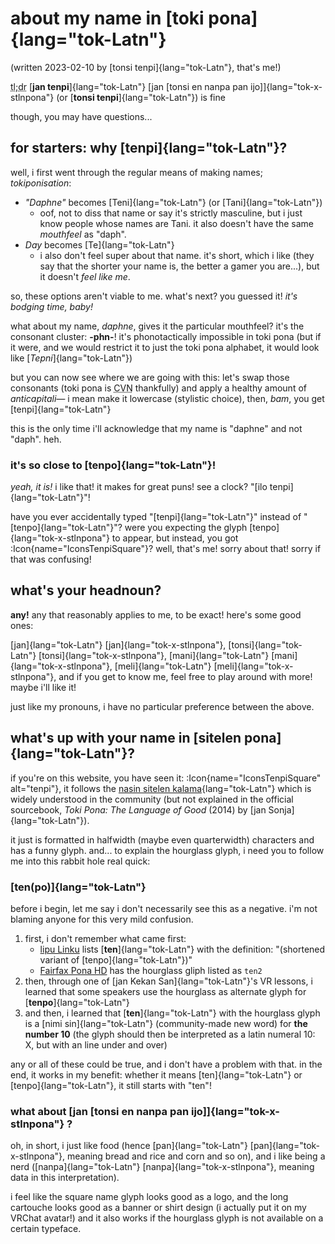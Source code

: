# about my name in [toki pona]{lang="tok-Latn"}

(written 2023-02-10 by [tonsi tenpi]{lang="tok-Latn"}, that's me!)

<abbr title="too long, didn't read">tl;dr</abbr> [**jan tenpi**]{lang="tok-Latn"} [jan \[tonsi en nanpa pan ijo\]]{lang="tok-x-stlnpona"} (or [**tonsi tenpi**]{lang="tok-Latn"}) is fine

though, you may have questions...

## for starters: why [tenpi]{lang="tok-Latn"}?

well, i first went through the regular means of making names; _tokiponisation_:

- _"Daphne"_ becomes [Teni]{lang="tok-Latn"} (or [Tani]{lang="tok-Latn"})
  - oof, not to diss that name or say it's strictly masculine, but i just know people whose names are Tani. it also doesn't have the same _mouthfeel_ as "daph".
- _Day_ becomes [Te]{lang="tok-Latn"}
  - i also don't feel super about that name. it's short, which i like (they say that the shorter your name is, the better a gamer you are...), but it doesn't _feel like me_.

so, these options aren't viable to me. what's next? you guessed it! _it's bodging time, baby!_

what about my name, _daphne_, gives it the particular mouthfeel? it's the consonant cluster: **-phn-**! it's phonotactically impossible in toki pona (but if it were, and we would restrict it to just the toki pona alphabet, it would look like [*Tepni*]{lang="tok-Latn"})

but you can now see where we are going with this: let's swap those consonants (toki pona is <abbr title="consonant-vowel-N syllable structure">CVN</abbr> thankfully) and apply a healthy amount of _anticapitali&mdash;_ i mean make it lowercase (stylistic choice), then, _bam_, you get [tenpi]{lang="tok-Latn"}

this is the only time i'll acknowledge that my name is "daphne" and not "daph". heh.

### it's so close to [tenpo]{lang="tok-Latn"}!

*yeah, it is!* i like that! it makes for great puns! see a clock? "[ilo tenpi]{lang="tok-Latn"}"!

have you ever accidentally typed "[tenpi]{lang="tok-Latn"}" instead of "[tenpo]{lang="tok-Latn"}"? were you expecting the glyph [tenpo]{lang="tok-x-stlnpona"} to appear, but instead, you got :Icon{name="IconsTenpiSquare"}? well, that's me! sorry about that! sorry if that was confusing!

## what's your headnoun?

**any!** any that reasonably applies to me, to be exact! here's some good ones:

[jan]{lang="tok-Latn"} [jan]{lang="tok-x-stlnpona"}, [tonsi]{lang="tok-Latn"} [tonsi]{lang="tok-x-stlnpona"}, [mani]{lang="tok-Latn"} [mani]{lang="tok-x-stlnpona"}, [meli]{lang="tok-Latn"} [meli]{lang="tok-x-stlnpona"}, and if you get to know me, feel free to play around with more! maybe i'll like it!

just like my pronouns, i have no particular preference between the above.

## what's up with your name in [sitelen pona]{lang="tok-Latn"}?

if you're on this website, you have seen it: :Icon{name="IconsTenpiSquare" alt="tenpi"}, it follows the [nasin sitelen kalama](https://sona.pona.la/wiki/nasin_sitelen_kalama){lang="tok-Latn"} which is widely understood in the community (but not explained in the official sourcebook, *Toki Pona: The Language of Good* (2014) by [jan Sonja]{lang="tok-Latn"}).

it just is formatted in halfwidth (maybe even quarterwidth) characters and has a funny glyph. and... to explain the hourglass glyph, i need you to follow me into this rabbit hole real quick:

### [ten(po)]{lang="tok-Latn"}

before i begin, let me say i don't necessarily see this as a negative. i'm not blaming anyone for this very mild confusion.

1. first, i don't remember what came first:
   - [lipu Linku](https://linku.la) lists [**ten**]{lang="tok-Latn"} with the definition: "(shortened variant of [tenpo]{lang="tok-Latn"})"
   - [Fairfax Pona HD](https://www.kreativekorp.com/software/fonts/fairfaxponahd/) has the hourglass gliph listed as `ten2`
2. then, through one of [jan Kekan San]{lang="tok-Latn"}'s VR lessons, i learned that some speakers use the hourglass as alternate glyph for [**tenpo**]{lang="tok-Latn"}
3. and then, i learned that [**ten**]{lang="tok-Latn"} with the hourglass glyph is a [nimi sin]{lang="tok-Latn"} (community-made new word) for **the number 10** (the glyph should then be interpreted as a latin numeral 10: Ⅹ, but with an line under and over)

any or all of these could be true, and i don't have a problem with that. in the end, it works in my benefit: whether it means [ten]{lang="tok-Latn"} or [tenpo]{lang="tok-Latn"}, it still starts with "ten"!

### what about [jan \[tonsi en nanpa pan ijo\]]{lang="tok-x-stlnpona"} ?

oh, in short, i just like food (hence [pan]{lang="tok-Latn"} [pan]{lang="tok-x-stlnpona"}, meaning bread and rice and corn and so on), and i like being a nerd ([nanpa]{lang="tok-Latn"} [nanpa]{lang="tok-x-stlnpona"}, meaning data in this interpretation).

i feel like the square name glyph looks good as a logo, and the long cartouche looks good as a banner or shirt design (i actually put it on my VRChat avatar!) and it also works if the hourglass glyph is not available on a certain typeface.
